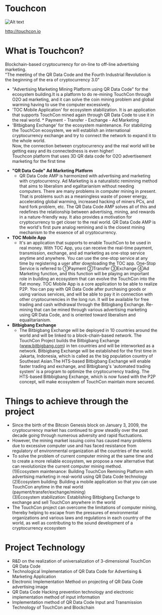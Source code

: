 # Touchcon
![Alt text](http://touchcon.io/images/front/logo.png)

<http://touchcon.io>
# What is Touchcon?
Blockchain-based cryptocurrency for on-line to off-line advertising marketing.<br/>
"The meeting of the QR Data Code and the Fourth Industrial Revolution is the beginning of the era of cryptocurrency 3.0"<br/>
- "Advertising Marketing Mining Platform using QR Data Code" for the ecosystem building.It is a platform to do re-mining TouchCon through O2O ad marketing, and it can solve the coin mining problem and global warming having to use the computer excessively. <br/>
- 'TOC Mobile Application' for ecosystem stabilization. It is an application that supports TouchCon mined again through QR Data Code to use it in the real world. * Payment - Transfer - Exchange - Ad Marketing<br/>
- 'Bitbigbang Exchange' for the ecosystem maintenance. For stabilizing the TouchCon ecosystem, we will establish an international cryptocurrency exchange and try to connect the network to expand it to the whole world.<br/>
Now, the connection between cryptocurrency and the real world will be getting easy and its connectedness is even higher!<br/>
Touchcon platform that uses 3D QR data code for O2O advertisement marketing for the first time<br/>

* **"QR Data Code" Ad Marketing Platform**
  * QR Data Code AMP is harmonized with advertising and marketing with cryptocurrency. Ad Marketing is a naturalistic reminning method that aims to liberalism and egalitarianism without needing computers. There are many problems in computer mining in present. That is problems such as a meaningless waste of power energy, accelerating global warming, increased hacking of miners PCs, and hard fork problem, etc. The QR Data Code AMP solves all of this and redefines the relationship between advertising, mining, and rewards in a nature-friendly way. It also provides a motivation for cryptocurrency to get closer to the real world. QR Data Code AMP is the world's first pure analog remining and is the closest mining mechanism to the essence of all cryptocurrency.  
* **TOC Mobile App**
  * It's an application that supports to enable TouchCon to be used in real money. With TOC App, you can receive the real-time payment, transmission, exchange, and ad marketing as one-stop service anytime and anywhere. You can use the one-stop service at any time by registering a user after downloading the TOC app. One-Stop Service is referred to ①Payment ②Transfer ③Exchange ④Ad Marketing function, and this function will be playing an important role in building an ecosystem that can evolve the TouchCon into the fiat money. TOC Mobile App is a core application to be able to realize P2P. You can pay with QR Data Code after purchasing goods or using various services, and will be able to pay it in connection with other cryptocurrencies in the long run. It will be available for free trading and cash withdrawal through the Bitbigbang Exchange. Re-mining that can be mined through various advertising marketing using QR Data Code, and is oriented toward liberalism and equalitarianism.
* **Bitbigbang Exchange**
  * The Bitbigbang Exchange will be deployed in 10 countries around the world and will be linked to a block-chain-based network. The TouchCon Project builds the Bitbigbang Exchange (www.bitbigbang.com) in ten countries and will be interworked as a network. Bitbigbang Exchange will be established for the first time in Jakarta, Indonesia, which is called as the big population country of Southeast Asian.The HTS-based Bitbigbang Exchange will enable faster trading and exchange, and Bitbigbang's 'automated trading system' is a program to optimize the cryptocurrency trading. The HTS-based Bitbbigbang Exchange, which is now fused with the P2P concept, will make ecosystem of TouchCon maintain more secured. 
# Things to achieve through the project
* Since the birth of the Bitcoin Genesis block on January 3, 2009, the cryptocurrency market has continued to grow steadily over the past decade going through numerous adversity and rapid fluctuations.<br/>
* However, the mining market issuing coins has caused many problems due to excessive computer use and has faced resistance from regulatory of environmental organization all the countries of the world.<br/>
* To solve the problem of current computer mining at the same time and to create a more reliable ecosystem, we propose a new alternative that can revolutionize the current computer mining method.<br/>
(1)Ecosystem maintenance: Building TouchCon Remining Platform with advertising marketing in real-world using QR Data Code technology<br/>
(2)Ecosystem building: Building a mobile application so that you can use TouchCon anytime in the real world (payment/transfer/exchange/mining)<br/>
(3)Ecosystem stabilization: Establishing Bitbigbang Exchange to exchange and sell TouchCon anywhere in the world<br/>
* The TouchCon project can overcome the limitations of computer mining, thereby helping to escape from the pressures of environmental organizations and various laws and regulations in each country of the world, as well as contributing to the sound development of a cryptocurrency ecosystem<br/>
# Project Technology
* R&D on the realization of universalization of 3-dimensional TouchCon QR Data Code<br/>
* Technological Implementation of QR Data Code for Advertising & Marketing Application<br/>
* Electronic Implementation Method on projecting of QR Data Code advertising image<br/>
* QR Data Code Hacking prevention technology and electronic implementation method of input information<br/>
* Implementation method of QR Data Code Input and Transmission Technology of TouchCon and Blockchain<br/>
